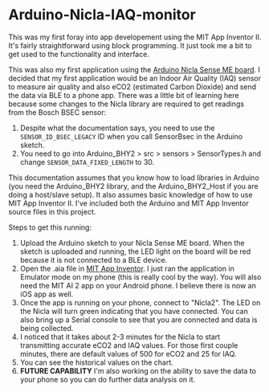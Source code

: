# Arduino-Nicla-IAQ-monitor

This was my first foray into app developement using the MIT App Inventor II.  It's fairly straightforward using block programming.  It just took me a bit to get used to the functionality and interface.

This was also my first application using the [Arduino Nicla Sense ME board](https://docs.arduino.cc/hardware/nicla-sense-me).  I decided that my first application would be an Indoor Air Quality (IAQ) sensor to measure air quality and also eCO2 (estimated Carbon Dioxide) and send the data via BLE to a phone app.  There was a little bit of learning here because some changes to the Nicla library are required to get readings from the Bosch BSEC sensor:

1. Despite what the documentation says, you need to use the `SENSOR_ID_BSEC_LEGACY` ID when you call SensorBsec in the Arduino sketch.
2. You need to go into Arduino_BHY2 > src > sensors > SensorTypes.h and change `SENSOR_DATA_FIXED_LENGTH` to 30.

This documentation assumes that you know how to load libraries in Arduino (you need the Arduino_BHY2 library, and the Arduino_BHY2_Host if you are doing a host/slave setup).  It also assumes basic knowledge of how to use MIT App Inventor II.  I've included both the Arduino and MIT App Inventor source files in this project.

Steps to get this running:

1. Upload the Arduino sketch to your Nicla Sense ME board.  When the sketch is uploaded and running, the LED light on the board will be red because it is not connected to a BLE device.
2. Open the .aia file in [MIT App Inventor](http://ai2.appinventor.mit.edu/).  I just ran the application in Emulator mode on my phone (this is really cool by the way).  You will also need the MIT AI 2 app on your Android phone.  I believe there is now an iOS app as well.
3. Once the app is running on your phone, connect to "Nicla2".  The LED on the Nicla will turn green indicating that you have connected.  You can also bring up a Serial console to see that you are connected and data is being collected.
4. I noticed that it takes about 2-3 minutes for the Nicla to start transmitting accurate eCO2 and IAQ values.  For those first couple minutes, there are default values of 500 for eCO2 and 25 for IAQ.
5. You can see the historical values on the chart.
6. **FUTURE CAPABILITY** I'm also working on the ability to save the data to your phone so you can do further data analysis on it.
